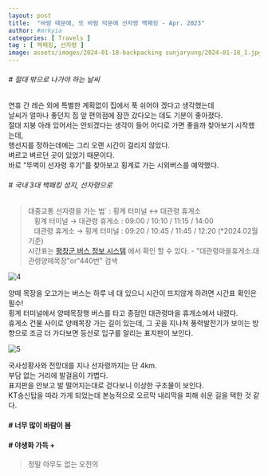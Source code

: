 ```yaml
---
layout: post
title:  "바람 때문에, 또 바람 덕분에 선자령 백패킹 - Apr. 2023"
author: #mrkyia
categories: [ Travels ]
tag : [ 백패킹, 선자령 ]
image: assets/images/2024-01-18-backpacking sunjaryung/2024-01-18_1.jpg
---
```

###### # 절대 밖으로 나가야 하는 날씨
  연휴 간 레슨 외에 특별한 계획없이 집에서 푹 쉬어야 겠다고 생각했는데  
 날씨가 얼마나 좋던지 집 앞 편의점에 잠깐 갔다오는 데도 기분이 좋아졌다.  
  절대 지붕 아래 있어서는 안되겠다는 생각이 들어 어디로 가면 좋을까 찾아보기 시작했는데,  
 행선지를 정하는데에는 그리 오랜 시간이 걸리지 않았다.  
  벼르고 벼르던 곳이 있었기 때문이다.  
  바로 "뚜벅이 선자령 후기"를 찾아보고 횡계로 가는 시외버스를 예약했다.  
 
###### # 국내 3대 백패킹 성지, 선자령으로
 > 대중교통 선자령을 가는 법` : 횡계 터미널 ↔ 대관령 휴게소  
 >    &nbsp;&nbsp;&nbsp;횡계 터미널 → 대관령 휴게소 : 09:00 / 10:10 / 11:15 / 14:00  
 >    &nbsp;&nbsp;&nbsp;대관령 휴게소 → 횡계 터미널 : 09:20 / 10:45 / 11:45 / 12:20 (*2024.02월 기준)  
 > 시간표는 <a href="https://bus.pc.go.kr/schedule"> 평창군 버스 정보 시스템</a> 에서 확인 할 수 있다. -
 > "대관령마을휴게소.대관령양떼목장"or"440번" 검색  

 ![4](../assets/images/2024-01-18-backpacking%20sunjaryung/2024-01-18_4.jpg)  
  
  양떼 목장을 오고가는 버스는 하루 네 대 있으니 시간이 뜨지않게 하려면 시간표 확인은 필수!  
  횡계 터미널에서 양떼목장행 버스를 타고 종점인 대관령마을 휴게소에서 내렸다.  
  휴게소 건물 사이로 양떼목장 가는 길이 있는데, 그 곳을 지나쳐 풍력발전기가 보이는 방향으로 조금 더 가다보면 등산로 입구를 알리는 표지판이 보인다.  
  

 ![5](../assets/images/2024-01-18-backpacking%20sunjaryung/2024-01-18_5.jpg) 
   
  국사성황사와 전망대를 지나 선자령까지는 단 4km.  
 부담 없는 거리에 발걸음이 가볍다.  
 표지판을 안보고 발 떨어지는대로 걷다보니 이상한 구조물이 보인다.  
 KT송신탑을 따라 가게 되었는데 본능적으로 오르막 내리막을 피해 쉬운 길을 택한 것 같다.  

 
 
 
 

#### # 너무 많이 바람이 붐

#### # 야생화 가득 + 





> 정말 아무도 없는 오전의 